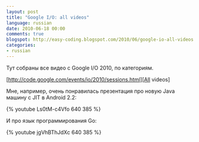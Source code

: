 ```yaml
---
layout: post
title: "Google I/O: all videos"
language: russian
date: 2010-06-18 00:00
comments: true
blogspot: http://easy-coding.blogspot.com/2010/06/google-io-all-videos.html
categories:
- russian
---
```

Тут собраны все видео с Google I/O 2010, по категориям.

[http://code.google.com/events/io/2010/sessions.html][All videos]

[All videos]: http://code.google.com/events/io/2010/sessions.html

Мне, например, очень понравилась презентация про новую Java машину с JIT в Android 2.2:

{% youtube Ls0tM-c4Vfo 640 385 %}

И про язык программирования Go:

{% youtube jgVhBThJdXc 640 385 %}
